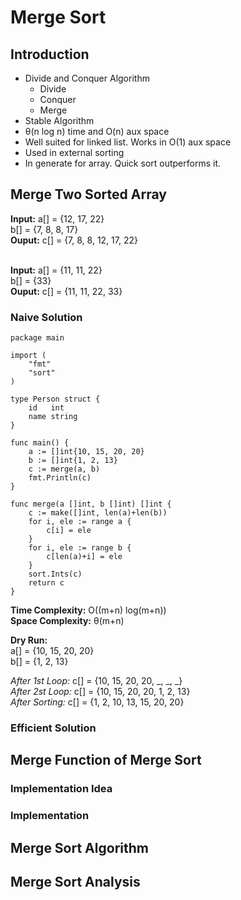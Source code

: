# Merge Sort

## Introduction
- Divide and Conquer Algorithm
    - Divide
    - Conquer
    - Merge
- Stable Algorithm
- &theta;(n log n) time and O(n) aux space
- Well suited for linked list. Works in O(1) aux space
- Used in external sorting
- In generate for array. Quick sort outperforms it.

## Merge Two Sorted Array

**Input:** a[] = {12, 17, 22} </br>
b[] = {7, 8, 8, 17} </br>
**Ouput:** c[] = {7, 8, 8, 12, 17, 22} </br>
</br>

**Input:** a[] = {11, 11, 22} </br>
b[] = {33} </br>
**Ouput:** c[] = {11, 11, 22, 33} </br>


### Naive Solution

```
package main

import (
	"fmt"
	"sort"
)

type Person struct {
	id   int
	name string
}

func main() {
	a := []int{10, 15, 20, 20}
	b := []int{1, 2, 13}
	c := merge(a, b)
	fmt.Println(c)
}

func merge(a []int, b []int) []int {
	c := make([]int, len(a)+len(b))
	for i, ele := range a {
		c[i] = ele
	}
	for i, ele := range b {
		c[len(a)+i] = ele
	}
	sort.Ints(c)
	return c
}
```

**Time Complexity:** O((m+n) log(m+n)) </br>
**Space Complexity:** &theta;(m+n)

**Dry Run:** </br>
a[] = {10, 15, 20, 20} </br>
b[] = {1, 2, 13} </br>

*After 1st Loop:* c[] = {10, 15, 20, 20, _, _, _} </br>
*After 2st Loop:* c[] = {10, 15, 20, 20, 1, 2, 13} </br>
*After Sorting:* c[] = {1, 2, 10, 13, 15, 20, 20} </br>


### Efficient Solution

## Merge Function of Merge Sort

### Implementation Idea

### Implementation

## Merge Sort Algorithm

## Merge Sort Analysis